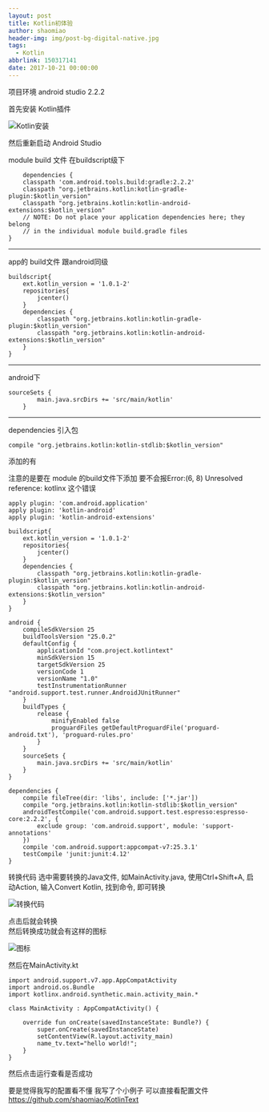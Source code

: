 ```yaml
---
layout: post
title: Kotlin初体验
author: shaomiao
header-img: img/post-bg-digital-native.jpg
tags:
  - Kotlin
abbrlink: 150317141
date: 2017-10-21 00:00:00
---
```

项目环境 android studio 2.2.2

首先安装 Kotlin插件


![Kotlin安装](http://upload-images.jianshu.io/upload_images/2590671-07badd1eddbefb51.png?imageMogr2/auto-orient/strip%7CimageView2/2/w/1240)


然后重新启动 Android Studio

module build 文件  在buildscript级下

		dependencies {
		classpath 'com.android.tools.build:gradle:2.2.2'
		classpath "org.jetbrains.kotlin:kotlin-gradle-plugin:$kotlin_version"
		classpath "org.jetbrains.kotlin:kotlin-android-extensions:$kotlin_version"
		// NOTE: Do not place your application dependencies here; they belong
		// in the individual module build.gradle files
	}

---
app的 build文件 跟android同级

	buildscript{
		ext.kotlin_version = '1.0.1-2'
		repositories{
			jcenter()
		}
		dependencies {
			classpath "org.jetbrains.kotlin:kotlin-gradle-plugin:$kotlin_version"
			classpath "org.jetbrains.kotlin:kotlin-android-extensions:$kotlin_version"
		}
	}

-----
android下

	sourceSets {
			main.java.srcDirs += 'src/main/kotlin'
		}

---
dependencies 引入包

	compile "org.jetbrains.kotlin:kotlin-stdlib:$kotlin_version"



添加的有

注意的是要在 module 的build文件下添加  要不会报Error:(6, 8) Unresolved reference: kotlinx 这个错误

	apply plugin: 'com.android.application'
	apply plugin: 'kotlin-android'
	apply plugin: 'kotlin-android-extensions'

	buildscript{
		ext.kotlin_version = '1.0.1-2'
		repositories{
			jcenter()
		}
		dependencies {
			classpath "org.jetbrains.kotlin:kotlin-gradle-plugin:$kotlin_version"
			classpath "org.jetbrains.kotlin:kotlin-android-extensions:$kotlin_version"
		}
	}

	android {
		compileSdkVersion 25
		buildToolsVersion "25.0.2"
		defaultConfig {
			applicationId "com.project.kotlintext"
			minSdkVersion 15
			targetSdkVersion 25
			versionCode 1
			versionName "1.0"
			testInstrumentationRunner "android.support.test.runner.AndroidJUnitRunner"
		}
		buildTypes {
			release {
				minifyEnabled false
				proguardFiles getDefaultProguardFile('proguard-android.txt'), 'proguard-rules.pro'
			}
		}
		sourceSets {
			main.java.srcDirs += 'src/main/kotlin'
		}
	}

	dependencies {
		compile fileTree(dir: 'libs', include: ['*.jar'])
		compile "org.jetbrains.kotlin:kotlin-stdlib:$kotlin_version"
		androidTestCompile('com.android.support.test.espresso:espresso-core:2.2.2', {
			exclude group: 'com.android.support', module: 'support-annotations'
		})
		compile 'com.android.support:appcompat-v7:25.3.1'
		testCompile 'junit:junit:4.12'
	}


转换代码 选中需要转换的Java文件, 如MainActivity.java,
使用Ctrl+Shift+A, 启动Action, 输入Convert Kotlin, 找到命令, 即可转换


![转换代码](http://upload-images.jianshu.io/upload_images/2590671-df49b1f08795be1b.png?imageMogr2/auto-orient/strip%7CimageView2/2/w/1240)

点击后就会转换  
然后转换成功就会有这样的图标


![图标](http://upload-images.jianshu.io/upload_images/2590671-4a4aa43c5ff1452e.png?imageMogr2/auto-orient/strip%7CimageView2/2/w/1240)


然后在MainActivity.kt

	import android.support.v7.app.AppCompatActivity
	import android.os.Bundle
	import kotlinx.android.synthetic.main.activity_main.*

	class MainActivity : AppCompatActivity() {

		override fun onCreate(savedInstanceState: Bundle?) {
			super.onCreate(savedInstanceState)
			setContentView(R.layout.activity_main)
			name_tv.text="hello world!";
		}
	}


然后点击运行查看是否成功

要是觉得我写的配置看不懂 我写了个小例子 可以直接看配置文件
https://github.com/shaomiao/KotlinText
